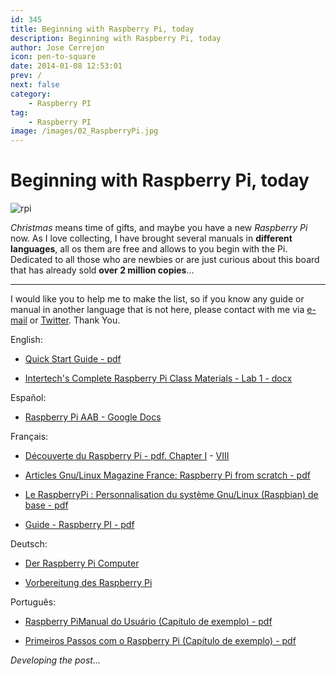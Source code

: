```yaml
---
id: 345
title: Beginning with Raspberry Pi, today
description: Beginning with Raspberry Pi, today
author: Jose Cerrejon
icon: pen-to-square
date: 2014-01-08 12:53:01
prev: /
next: false
category:
    - Raspberry PI
tag:
    - Raspberry PI
image: /images/02_RaspberryPi.jpg
---
```


# Beginning with Raspberry Pi, today

![rpi](/images/02_RaspberryPi.jpg)

_Christmas_ means time of gifts, and maybe you have a new _Raspberry Pi_ now. As I love collecting, I have brought several manuals in **different languages**, all os them are free and allows to you begin with the Pi. Dedicated to all those who are newbies or are just curious about this board that has already sold **over 2 million copies**...

---

I would like you to help me to make the list, so if you know any guide or manual in another language that is not here, please contact with me via [e-mail](mailto:ulysess@gmail.com) or [Twitter](https://twitter.com/ulysess10). Thank You.

English:

-   [Quick Start Guide - pdf](https://www.raspberrypi.org/wp-content/uploads/2012/04/quick-start-guide-v2_1.pdf)

-   [Intertech's Complete Raspberry Pi Class Materials - Lab 1 - docx](https://www.intertech.com/downloads/CompleteRaspberryPi/CRPi-ch01-Setup.docx)

Espa&ntilde;ol:

-   [Raspberry Pi AAB - Google Docs](https://docs.google.com/file/d/0B0xutHWtzX57RmVZOEIwcjlOaWc/edit?pli=1)

Fran&ccedil;ais:

-   [D&eacute;couverte du Raspberry Pi - pdf. Chapter I](https://www.pearson.fr/resources/titles/27440100230510/extras/2579_chap01.pdf) - [VIII](https://www.pearson.fr/resources/titles/27440100230510/extras/2579_chap08.pdf)

-   [Articles Gnu/Linux Magazine France: Raspberry Pi from scratch - pdf](https://www.blaess.fr/christophe/articles/files-glmf/)

-   [Le RaspberryPi : Personnalisation du syst&egrave;me Gnu/Linux (Raspbian) de base - pdf](https://www.mon-club-elec.fr/mes_downloads/doc_raspberrypi/rasperrypi_personnalisation_du_systeme_de_base.pdf)

-   [Guide - Raspberry PI - pdf](https://tge.cmaisonneuve.qc.ca/barbaud/Références%20techniques/Raspberry%20Pi/Raspi.pdf)

Deutsch:

-   [Der Raspberry Pi Computer](https://bikertravel.dyndns.info/bike/raspberrypi/raspberry_de.pdf)

-   [Vorbereitung des Raspberry Pi](https://a-thinnes.de/wlanthermometer/Debian_Paket/0.1.0-3/usr/share/doc/WLANThermo/Anleitung/Anleitung_fuer_den_Aufbau_eines_WLAN-Thermometer_Rel_0_1_0-3.pdf)

Portugu&ecirc;s:

-   [Raspberry PiManual do Usu&aacute;rio (Cap&iacute;tulo de exemplo) - pdf](https://novatec.com.br/livros/raspberry-pi-manual/capitulo9788575223512.pdf)

-   [Primeiros Passos com o Raspberry Pi (Cap&iacute;tulo de exemplo) - pdf](https://www.novatec.com.br/livros/raspberrypi/capitulo9788575223451.pdf)

_Developing the post..._
